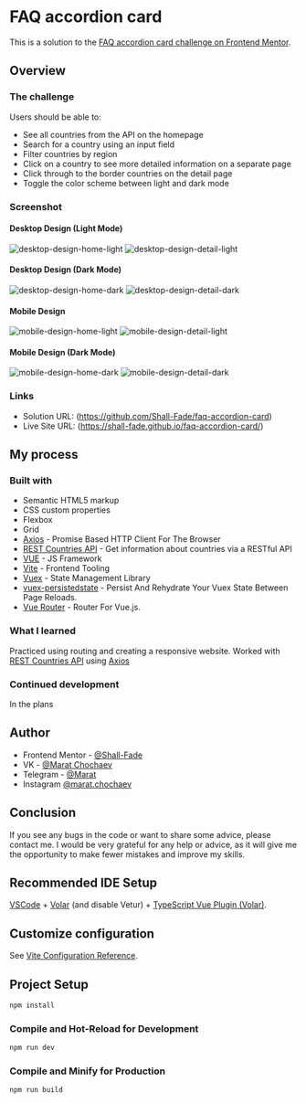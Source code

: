 # FAQ accordion card

This is a solution to the [FAQ accordion card challenge on Frontend Mentor](https://www.frontendmentor.io/solutions/faq-accordion-card-with-vue3-sass-8s07PC3Yyx).

## Overview

### The challenge

Users should be able to:

- See all countries from the API on the homepage
- Search for a country using an input field
- Filter countries by region
- Click on a country to see more detailed information on a separate page
- Click through to the border countries on the detail page
- Toggle the color scheme between light and dark mode

### Screenshot

#### Desktop Design (Light Mode)
![desktop-design-home-light](https://user-images.githubusercontent.com/75619295/179394810-e4c68e35-1556-4472-b41d-9d0ea5acd29d.jpg)
![desktop-design-detail-light](https://user-images.githubusercontent.com/75619295/179394808-072f488f-6b99-4ab7-97b7-165ad3b7d9a5.jpg)
#### Desktop Design (Dark Mode)
![desktop-design-home-dark](https://user-images.githubusercontent.com/75619295/179394809-cd5cd5ca-b9cb-4f3d-a0f3-9247860866a1.jpg)
![desktop-design-detail-dark](https://user-images.githubusercontent.com/75619295/179394805-ffd84991-0da0-4cff-99cf-9e1471983e9f.jpg)
#### Mobile Design
![mobile-design-home-light](https://user-images.githubusercontent.com/75619295/179394852-e2f64995-5348-473e-be43-428198cccd47.jpg)
![mobile-design-detail-light](https://user-images.githubusercontent.com/75619295/179394849-545ce268-1dd7-4613-9968-5fcd8dc22959.jpg)
#### Mobile Design (Dark Mode)
![mobile-design-home-dark](https://user-images.githubusercontent.com/75619295/179394850-a84b6c6e-2bd4-409c-aeab-3004ce3e1cf1.jpg)
![mobile-design-detail-dark](https://user-images.githubusercontent.com/75619295/179394846-66623d12-7b76-4098-9a2d-416edb8406f8.jpg)

### Links

- Solution URL: (https://github.com/Shall-Fade/faq-accordion-card)
- Live Site URL: (https://shall-fade.github.io/faq-accordion-card/)

## My process

### Built with

- Semantic HTML5 markup
- CSS custom properties
- Flexbox
- Grid
- [Axios](https://axios-http.com) - Promise Based HTTP Client For The Browser
- [REST Countries API](https://restcountries.com/#rest-countries) - Get information about countries via a RESTful API
- [VUE](https://vuejs.org) - JS Framework
- [Vite](https://vitejs.dev) - Frontend Tooling
- [Vuex](https://vuex.vuejs.org) - State Management Library
- [vuex-persistedstate](https://www.npmjs.com/package/vuex-persistedstate) - Persist And Rehydrate Your Vuex State Between Page Reloads.
- [Vue Router](https://router.vuejs.org) - Router For Vue.js.

### What I learned

Practiced using routing and creating a responsive website. Worked with [REST Countries API](https://restcountries.com/#rest-countries) using [Axios](https://axios-http.com)

### Continued development

In the plans

## Author

- Frontend Mentor - [@Shall-Fade](https://www.frontendmentor.io/profile/Shall-Fade)
- VK - [@Marat Chochaev](https://vk.com/0another0)
- Telegram - [@Marat](https://t.me/another_rn)
- Instagram [@marat.chochaev]()

## Conclusion

If you see any bugs in the code or want to share some advice, please contact me. I would be very grateful for any help or advice, as it will give me the opportunity to make fewer mistakes and improve my skills.

## Recommended IDE Setup

[VSCode](https://code.visualstudio.com/) + [Volar](https://marketplace.visualstudio.com/items?itemName=Vue.volar) (and disable Vetur) + [TypeScript Vue Plugin (Volar)](https://marketplace.visualstudio.com/items?itemName=Vue.vscode-typescript-vue-plugin).

## Customize configuration

See [Vite Configuration Reference](https://vitejs.dev/config/).

## Project Setup

```sh
npm install
```

### Compile and Hot-Reload for Development

```sh
npm run dev
```

### Compile and Minify for Production

```sh
npm run build
```
